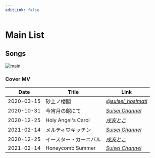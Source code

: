 ```yaml
---
editLink: false
---
```


# Main List

## Songs

![main](https://img.suisei.cc/cover_mv.jpg)

### Cover MV

<table style="width:100%; height:100%; table-layout:fixed">
 <thead>
  <tr>
   <th>Date</th>
   <th>Title</th>
   <th>Link</th>
  </tr>
 </thead>
 <tbody>
  <tr>
   <td style="text-align:center;">2020-03-15</td> <!--Date-->
   <td>砂上ノ楼閣</td>
   <td><a href="https://twitter.com/suisei_hosimati/status/1239146084712083456" target="_blank" rel="noopener noreferrer"><i class="fab fa-twitter" /> @suisei_hosimati</a></td>
  </tr>
  <tr>
   <td style="text-align:center;">2020-10-31</td> <!--Date-->
   <td>今宵月の館にて</td>
   <td><a href="https://www.youtube.com/watch?v=vhmFj1owmuk" target="_blank" rel="noopener noreferrer"><i class="fab fa-youtube" /> Suisei Channel</a></td>
  </tr>
  <tr>
   <td style="text-align:center;">2020-12-25</td> <!--Date-->
   <td>Holy Angel's Carol</td>
   <td><a href="https://www.youtube.com/watch?v=vhmFj1owmuk" target="_blank" rel="noopener noreferrer"><i class="fab fa-youtube" /> 戌亥とこ</a></td>
  </tr>
  <tr>
   <td style="text-align:center;">2021-02-14</td> <!--Date-->
   <td>メルティ♡キッチン</td>
   <td><a href="https://www.youtube.com/watch?v=KiUvL-rp1zg" target="_blank" rel="noopener noreferrer"><i class="fab fa-youtube" /> Suisei Channel</a></td>
  </tr>
  <tr>
   <td style="text-align:center;">2020-12-25</td> <!--Date-->
   <td>イースター・カーニバル</td>
   <td><a href="https://www.youtube.com/watch?v=edp420amW1s" target="_blank" rel="noopener noreferrer"><i class="fab fa-youtube" /> 戌亥とこ</a></td>
  </tr>
  <tr>
   <td style="text-align:center;">2021-02-14</td> <!--Date-->
   <td>Honeycomb Summer</td>
   <td><a href="https://www.youtube.com/watch?v=aWv2KjaFqBA" target="_blank" rel="noopener noreferrer"><i class="fab fa-youtube" /> Suisei Channel</a></td>
  </tr>
 </tbody>
</table>

### Original Song

<table style="width:100%; height:100%; table-layout:fixed">
 <thead>
  <tr>
   <th>Date</th>
   <th>Title</th>
   <th>Link</th>
  </tr>
 </thead>
 <tbody>
    <tr>
      <td style="text-align:center;">2021-10-21</td> <!--Date-->
      <td>OUT OF FRAME</td>
      <td><a href="https://cover.lnk.to/oof" target="_blank" rel="noopener noreferrer"><i class="fa-solid fa-link" /> Streaming</a></td>
    </tr>
  </tbody>
</table>

## Live

![live](https://img.suisei.cc/live.jpg)

### Inui Toko 1st Solo Live "who i am"

・ [<i class="fa-solid fa-microphone-lines" /> _Topics: "who i am"_](/topics/music/toko_whoiam/) &nbsp; <i class="fa-solid fa-arrow-right-from-bracket" />

・ [<i class="fa-solid fa-music" /> Nijisanji Official Event Page](https://event.nijisanji.app/inui_whoiam/)

・ [<i class="fa-solid fa-compact-disc" /> Nijisanji Store: Blu-ray Disc](https://shop.nijisanji.jp/s/niji/item/detail/NJSJ-026)

### SPACE for Virtual GHOST

・ Hoshimachi Suisei's 3rd Anniversary Live.

・ [<i class="fa-solid fa-microphone-lines" /> _Topics: "SPACE for Virtual GHOST"_](/topics/music/suisei_ghost/) &nbsp; <i class="fa-solid fa-arrow-right-from-bracket" />

### STELLAR into the GALAXY

・ Hoshimachi Suisei's 1st Solo Live, supported by Bushiroad.

・ [<i class="fa-solid fa-microphone-lines" /> _Topics: "STELLAR into the GALAXY"_](/topics/music/suisei_galaxy/) &nbsp; <i class="fa-solid fa-arrow-right-from-bracket" />

・ [<i class="fa-solid fa-music" /> Hololive Official Event Page](https://stellarintothegalaxy.hololive.tv/)

